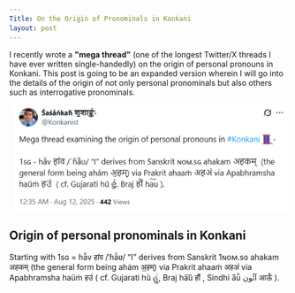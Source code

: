 ```yaml
---
Title: On the Origin of Pronominals in Konkani
layout: post
---
```


I recently wrote a **"mega thread"** (one of the longest Twitter/X threads I have ever written single-handedly) on the origin of personal pronouns in Konkani. This post is going to be an expanded version wherein I will go into the details of the origin of not only personal pronominals but also others such as interrogative pronominals.

<img src= "/assets/images/Screenshot 2025-08-12 143550.png">

## Origin of personal pronominals in Konkani

Starting with 1sɢ = hā̃v हांव /ˈɦä̃ʋ/ “I” derives from Sanskrit 1ɴᴏᴍ.sɢ ahakam अहकम्  (the general form being ahám अ॒हम्) via Prakrit ahaaṁ अहअं via Apabhramsha haüṁ हउं  ( cf. Gujarati hũ હું, Braj ha͠u हौं , Sindhi a̅ū̃ آئُون आऊँ ).
